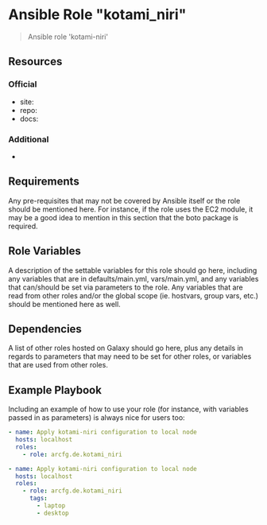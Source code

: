 # Ansible Role "kotami_niri"

> Ansible role 'kotami-niri'

## Resources

### Official

- site:
- repo:
- docs:

### Additional

-

## Requirements

Any pre-requisites that may not be covered by Ansible itself or the role should be mentioned here. For instance, if the
role uses the EC2 module, it may be a good idea to mention in this section that the boto package is required.

## Role Variables

A description of the settable variables for this role should go here, including any variables that are in
defaults/main.yml, vars/main.yml, and any variables that can/should be set via parameters to the role. Any variables
that are read from other roles and/or the global scope (ie. hostvars, group vars, etc.) should be mentioned here as
well.

## Dependencies

A list of other roles hosted on Galaxy should go here, plus any details in regards to parameters that may need to be set
for other roles, or variables that are used from other roles.

## Example Playbook

Including an example of how to use your role (for instance, with variables passed in as parameters) is always nice for
users too:

```yaml
- name: Apply kotami-niri configuration to local node
  hosts: localhost
  roles:
    - role: arcfg.de.kotami_niri
```

```yaml
- name: Apply kotami-niri configuration to local node
  hosts: localhost
  roles:
    - role: arcfg.de.kotami_niri
      tags:
        - laptop
        - desktop
```

